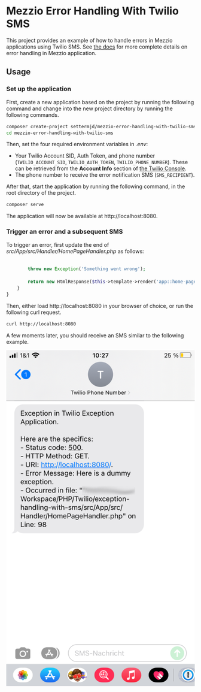 # Mezzio Error Handling With Twilio SMS

This project provides an example of how to handle errors in Mezzio applications using Twilio SMS. 
See [the docs](https://docs.mezzio.dev/mezzio/v3/features/error-handling/) for more complete details on error handling in Mezzio application.

## Usage

### Set up the application

First, create a new application based on the project by running the following command and change into the new project directory by running the following commands.

```bash
composer create-project settermjd/mezzio-error-handling-with-twilio-sms mezzio-error-handling-with-twilio-sms
cd mezzio-error-handling-with-twilio-sms 
```

Then, set the four required environment variables in _.env_:

- Your Twilio Account SID, Auth Token, and phone number (`TWILIO_ACCOUNT_SID`, `TWILIO_AUTH_TOKEN`, `TWILIO_PHONE_NUMBER`). 
  These can be retrieved from the **Account Info** section of [the Twilio Console](https://console.twilio.com).
- The phone number to receive the error notification SMS (`SMS_RECIPIENT`).

After that, start the application by running the following command, in the root directory of the project.

```bash
composer serve
```

The application will now be available at http://localhost:8080.

### Trigger an error and a subsequent SMS

To trigger an error, first update the end of _src/App/src/Handler/HomePageHandler.php_ as follows:

```php
  
        throw new Exception('Something went wrong');
        
        return new HtmlResponse($this->template->render('app::home-page', $data));
    }
}
```

Then, either load http://localhost:8080 in your browser of choice, or run the following curl request.

```bash
curl http://localhost:8080
```

A few moments later, you should receive an SMS similar to the following example.

![An example SMS that the application will send when an error occurs.](/docs/images/example-sms.png)